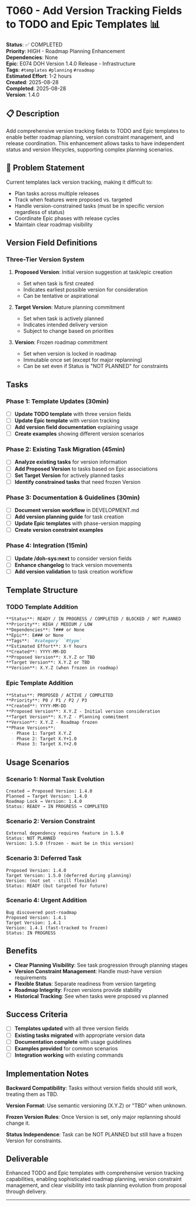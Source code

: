 # T060 - Add Version Tracking Fields to TODO and Epic Templates 📊

**Status**: ✅ COMPLETED  
**Priority**: HIGH - Roadmap Planning Enhancement  
**Dependencies**: None  
**Epic**: E074 DOH Version 1.4.0 Release - Infrastructure  
**Tags**: `#templates` `#planning` `#roadmap`  
**Estimated Effort**: 1-2 hours  
**Created**: 2025-08-28  
**Completed**: 2025-08-28  
**Version**: 1.4.0

## 📋 Description

Add comprehensive version tracking fields to TODO and Epic templates to enable better roadmap planning, version constraint management, and release coordination. This enhancement allows tasks to have independent status and version lifecycles, supporting complex planning scenarios.

## 🎯 Problem Statement

Current templates lack version tracking, making it difficult to:

- Plan tasks across multiple releases
- Track when features were proposed vs. targeted
- Handle version-constrained tasks (must be in specific version regardless of status)
- Coordinate Epic phases with release cycles
- Maintain clear roadmap visibility

## Version Field Definitions

### Three-Tier Version System

1. **Proposed Version**: Initial version suggestion at task/epic creation
   - Set when task is first created
   - Indicates earliest possible version for consideration
   - Can be tentative or aspirational

2. **Target Version**: Mature planning commitment
   - Set when task is actively planned
   - Indicates intended delivery version
   - Subject to change based on priorities

3. **Version**: Frozen roadmap commitment
   - Set when version is locked in roadmap
   - Immutable once set (except for major replanning)
   - Can be set even if Status is "NOT PLANNED" for constraints

## Tasks

### Phase 1: Template Updates (30min)

- [ ] **Update TODO template** with three version fields
- [ ] **Update Epic template** with version tracking
- [ ] **Add version field documentation** explaining usage
- [ ] **Create examples** showing different version scenarios

### Phase 2: Existing Task Migration (45min)

- [ ] **Analyze existing tasks** for version information
- [ ] **Add Proposed Version** to tasks based on Epic associations
- [ ] **Set Target Version** for actively planned tasks
- [ ] **Identify constrained tasks** that need frozen Version

### Phase 3: Documentation & Guidelines (30min)

- [ ] **Document version workflow** in DEVELOPMENT.md
- [ ] **Add version planning guide** for task creation
- [ ] **Update Epic templates** with phase-version mapping
- [ ] **Create version constraint examples**

### Phase 4: Integration (15min)

- [ ] **Update /doh-sys:next** to consider version fields
- [ ] **Enhance changelog** to track version movements
- [ ] **Add version validation** to task creation workflow

## Template Structure

### TODO Template Addition

```markdown
**Status**: READY / IN PROGRESS / COMPLETED / BLOCKED / NOT PLANNED  
**Priority**: HIGH / MEDIUM / LOW  
**Dependencies**: T### or None  
**Epic**: E### or None  
**Tags**: `#category` `#type`  
**Estimated Effort**: X-Y hours  
**Created**: YYYY-MM-DD  
**Proposed Version**: X.Y.Z or TBD  
**Target Version**: X.Y.Z or TBD  
**Version**: X.Y.Z (when frozen in roadmap)
```

### Epic Template Addition

```markdown
**Status**: PROPOSED / ACTIVE / COMPLETED  
**Priority**: P0 / P1 / P2 / P3  
**Created**: YYYY-MM-DD  
**Proposed Version**: X.Y.Z - Initial version consideration  
**Target Version**: X.Y.Z - Planning commitment  
**Version**: X.Y.Z - Roadmap frozen  
**Phase Versions**: 
  - Phase 1: Target X.Y.Z
  - Phase 2: Target X.Y+1.0
  - Phase 3: Target X.Y+2.0
```

## Usage Scenarios

### Scenario 1: Normal Task Evolution

```
Created → Proposed Version: 1.4.0
Planned → Target Version: 1.4.0  
Roadmap Lock → Version: 1.4.0
Status: READY → IN PROGRESS → COMPLETED
```

### Scenario 2: Version Constraint

```
External dependency requires feature in 1.5.0
Status: NOT PLANNED
Version: 1.5.0 (frozen - must be in this version)
```

### Scenario 3: Deferred Task

```
Proposed Version: 1.4.0
Target Version: 1.5.0 (deferred during planning)
Version: (not set - still flexible)
Status: READY (but targeted for future)
```

### Scenario 4: Urgent Addition

```
Bug discovered post-roadmap
Proposed Version: 1.4.1
Target Version: 1.4.1
Version: 1.4.1 (fast-tracked to frozen)
Status: IN PROGRESS
```

## Benefits

- **Clear Planning Visibility**: See task progression through planning stages
- **Version Constraint Management**: Handle must-have version requirements
- **Flexible Status**: Separate readiness from version targeting
- **Roadmap Integrity**: Frozen versions provide stability
- **Historical Tracking**: See when tasks were proposed vs planned

## Success Criteria

- [ ] **Templates updated** with all three version fields
- [ ] **Existing tasks migrated** with appropriate version data
- [ ] **Documentation complete** with usage guidelines
- [ ] **Examples provided** for common scenarios
- [ ] **Integration working** with existing commands

## Implementation Notes

**Backward Compatibility**: Tasks without version fields should still work, treating them as TBD.

**Version Format**: Use semantic versioning (X.Y.Z) or "TBD" when unknown.

**Frozen Version Rules**: Once Version is set, only major replanning should change it.

**Status Independence**: Task can be NOT PLANNED but still have a frozen Version for constraints.

## Deliverable

Enhanced TODO and Epic templates with comprehensive version tracking capabilities, enabling sophisticated roadmap planning, version constraint management, and clear visibility into task planning evolution from proposal through delivery.

---
